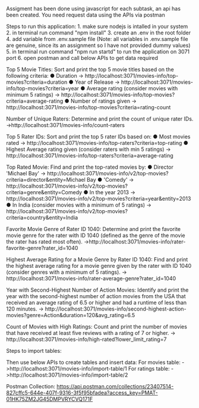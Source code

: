  Assigment has been done using javascript
 for each subtask, an api has been created.
 You need request data using the APIs via postman


 Steps to run this application:
    1. make sure nodejs is intalled in your system
    2. in terminal run command "npm install" 
    3. create an .env in the root folder
    4. add variable from .env.sample file (Note: all variables in .env.sample file are genuine, since    its an assignment so I have not provided dummy values)
    5. in terminal run command "npm run startd" to run the application on 3071 port
    6. open postman and call below APIs to get data required
 

 Top 5 Movie Titles: Sort and print the top 5 movie titles based on the following criteria:
    ● Duration -> http://localhost:3071/movies-info/top-movies?criteria=duration
    ● Year of Release -> http://localhost:3071/movies-info/top-movies?criteria=year
    ● Average rating (consider movies with minimum 5 ratings) -> http://localhost:3071/movies-info/top-movies?criteria=average-rating
    ● Number of ratings given -> http://localhost:3071/movies-info/top-movies?criteria=rating-count


 Number of Unique Raters: Determine and print the count of unique rater IDs.
        ->http://localhost:3071/movies-info/count-raters

 
 Top 5 Rater IDs: Sort and print the top 5 rater IDs based on:
    ● Most movies rated -> http://localhost:3071/movies-info/top-raters?criteria=top-rating
    ● Highest Average rating given (consider raters with min 5 ratings) -> http://localhost:3071/movies-info/top-raters?criteria=average-rating

 Top Rated Movie: Find and print the top-rated movies by:
    ● Director 'Michael Bay' -> http://localhost:3071/movies-info/v2/top-movies?criteria=director&entity=Michael Bay
    ● 'Comedy' -> http://localhost:3071/movies-info/v2/top-movies?criteria=genre&entity=Comedy
    ● In the year 2013 -> http://localhost:3071/movies-info/v2/top-movies?criteria=year&entity=2013
    ● In India (consider movies with a minimum of 5 ratings) -> http://localhost:3071/movies-info/v2/top-movies?criteria=country&entity=India


 Favorite Movie Genre of Rater ID 1040: Determine and print the favorite movie genre
 for the rater with ID 1040 (defined as the genre of the movie the rater has rated most often).
    ->http://localhost:3071/movies-info/rater-favorite-genre?rater_id=1040


 Highest Average Rating for a Movie Genre by Rater ID 1040: Find and print the
 highest average rating for a movie genre given by the rater with ID 1040 (consider genres with a
 minimum of 5 ratings). -> http://localhost:3071/movies-info/rater-average-genre?rater_id=1040


 Year with Second-Highest Number of Action Movies: Identify and print the year with
 the second-highest number of action movies from the USA that received an average rating of
 6.5 or higher and had a runtime of less than 120 minutes. 
      -> http://localhost:3071/movies-info/second-highest-action-movies?genre=Action&duration=120&avg_rating=6.5


Count of Movies with High Ratings: Count and print the number of movies that have
received at least five reviews with a rating of 7 or higher.
   -> http://localhost:3071/movies-info/high-rated?lower_limit_rating=7


Steps to import tables:

   Then use below APIs to create tables and insert data: 
      For movies table:  ->http://localhost:3071/movies-info/import-table/1
      For ratings table:  ->http://localhost:3071/movies-info/import-table/2


Postman Collection:
  https://api.postman.com/collections/23407514-827cffc5-644e-407f-9316-3f5f95bfadea?access_key=PMAT-01HK75ZM2JG45DMPVRYCVQ171F

  
  